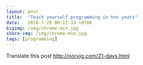 ```yaml
---
layout: post
title:  "Teach yourself programming in ten years"
date:   2018-7-29 00:11:33 +0700
bigimg: /img/chrome-min.jpg
share-img: /img/chrome-min.jpg
tags: [programming]
---
```


Translate this post
http://norvig.com/21-days.html